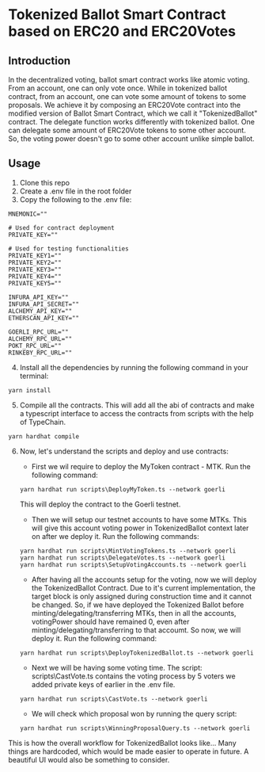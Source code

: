 # Tokenized Ballot Smart Contract based on ERC20 and ERC20Votes

## Introduction
In the decentralized voting, ballot smart contract works like atomic voting. From an account, one can only vote once. While in tokenized ballot contract, from an account, one can vote some amount of tokens to some proposals. 
We achieve it by composing an ERC20Vote contract into the modified version of Ballot Smart Contract, which we call it "TokenizedBallot" contract.
The delegate function works differently with tokenized ballot. One can delegate some amount of ERC20Vote tokens to some other account. So, the voting power doesn't go to some other account unlike simple ballot. 

## Usage
1) Clone this repo
2) Create a .env file in the root folder
3) Copy the following to the .env file: 
```
MNEMONIC=""

# Used for contract deployment 
PRIVATE_KEY=""

# Used for testing functionalities
PRIVATE_KEY1=""
PRIVATE_KEY2=""
PRIVATE_KEY3=""
PRIVATE_KEY4=""
PRIVATE_KEY5=""

INFURA_API_KEY=""
INFURA_API_SECRET=""
ALCHEMY_API_KEY=""
ETHERSCAN_API_KEY=""

GOERLI_RPC_URL=""
ALCHEMY_RPC_URL=""
POKT_RPC_URL=""
RINKEBY_RPC_URL=""
```
4) Install all the dependencies by running the following command in your terminal: 
```
yarn install
```
5) Compile all the contracts. This will add all the abi of contracts and make a typescript interface to access the contracts from scripts with the help of TypeChain.
```
yarn hardhat compile
```
6) Now, let's understand the scripts and deploy and use contracts: 
  
    - First we wil require to deploy the MyToken contract - MTK. Run the following command: 
    ```
    yarn hardhat run scripts\DeployMyToken.ts --network goerli
    ```
    This will deploy the contract to the Goerli testnet. 

    - Then we will setup our testnet accounts to have some MTKs. This will give this account voting power in TokenizedBallot context later on after we deploy it.
    Run the following commands: 
    ```
    yarn hardhat run scripts\MintVotingTokens.ts --network goerli
    yarn hardhat run scripts\DelegateVotes.ts --network goerli
    yarn hardhat run scripts\SetupVotingAccounts.ts --network goerli
    ```

    - After having all the accounts setup for the voting, now we will deploy the TokenizedBallot Contract. Due to it's current implementation, the target block is only assigned during construction time and it cannot be changed. So, if we have deployed the Tokenized Ballot before minting/delegating/transferring MTKs, then in all the accounts, votingPower should have remained 0, even after minting/delegating/transferring to that accoumt. So now, we will deploy it. Run the following command: 
    ```
    yarn hardhat run scripts\DeployTokenizedBallot.ts --network goerli
    ```

    - Next we will be having some voting time. The script: scripts\CastVote.ts contains the voting process by 5 voters we added private keys of earlier in the .env file. 
    ```
    yarn hardhat run scripts\CastVote.ts --network goerli
    ```

    - We will check which proposal won by running the query script: 
    ```
    yarn hardhat run scripts\WinningProposalQuery.ts --network goerli
    ```

This is how the overall workflow for TokenizedBallot looks like... 
Many things are hardcoded, which would be made easier to operate in future. A beautiful UI would also be something to consider.
